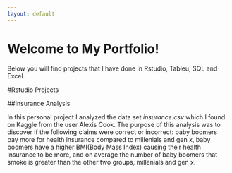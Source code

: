 ```yaml
---
layout: default
---
```


# Welcome to My Portfolio!
Below you will find projects that I have done in Rstudio, Tableu, SQL and Excel.

#Rstudio Projects

##Insurance Analysis 

In this personal project I analyzed the data set _insurance.csv_ which I found on Kaggle from the user Alexis Cook. The purpose of this analysis was to discover if the following claims were correct or incorrect: baby boomers pay more for health insurance compared to millenials and gen x, baby boomers have a higher BMI(Body Mass Index) causing their health insurance to be more, and on average the number of baby boomers that smoke is greater than the other two groups, millenials and gen x.
